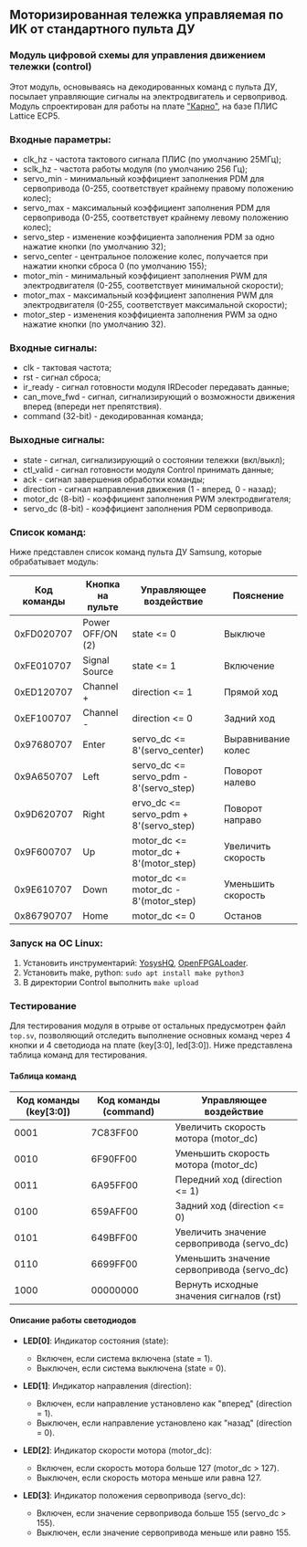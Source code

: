 ## Моторизированная тележка управляемая по ИК от стандартного пульта ДУ
### Модуль цифровой схемы для управления движением тележки (control)

Этот модуль, основываясь на декодированных команд с пульта ДУ, посылает управляющие сигналы на электродвигатель и сервопривод.
Модуль спроектирован для работы на плате ["Карно"](https://github.com/Fabmicro-LLC/Karnix_ASB-254), на базе ПЛИС Lattice ECP5.

### Входные параметры:
* clk_hz - частота тактового сигнала ПЛИС (по умолчанию 25МГц);
* sclk_hz - частота работы модуля (по умолчанию 256 Гц);
* servo_min - минимальный коэффициент заполнения PDM для сервопривода (0-255, соответствует крайнему правому положению колес);
* servo_max - максимальный коэффициент заполнения PDM для сервопривода (0-255, соответствует крайнему левому положению колес);
* servo_step - изменение коэффициента заполнения PDM за одно нажатие кнопки (по умолчанию 32);
* servo_center - центральное положение колес, получается при нажатии кнопки сброса 0 (по умолчанию 155);
* motor_min - минимальный коэффициент заполнения PWM для электродвигателя (0-255, соответствует минимальной скорости);
* motor_max - максимальный коэффициент заполнения PWM для электродвигателя (0-255, соответствует максимальной скорости);
* motor_step - изменения коэффициента заполнения PWM за одно нажатие кнопки (по умолчанию 32).

### Входные сигналы:
* clk - тактовая частота;
* rst - сигнал сброса;
* ir_ready - сигнал готовности модуля IRDecoder передавать данные;
* can_move_fwd - сигнал, сигнализирующий о возможности движения вперед (впереди нет препятствия).
* command (32-bit) - декодированная команда;

### Выходные сигналы:
* state - сигнал, сигнализирующий о состоянии тележки (вкл/выкл);
* ctl_valid - сигнал готовности модуля Control принимать данные;
* ack - сигнал завершения обработки команды;
* direction - сигнал направления движения (1 - вперед, 0 - назад);
* motor_dc (8-bit) - коэффициент заполнения PWM электродвигателя;
* servo_dc (8-bit) - коэффициент заполнения PDM сервопривода.

### Список команд:
Ниже представлен список команд пульта ДУ Samsung, которые обрабатывает модуль:

| Код команды | Кнопка на пульте | Управляющее воздействие                 | Пояснение             |
|-------------|------------------|-----------------------------------------|-----------------------|
|  0xFD020707 | Power OFF/ON (2) |  state <= 0                             |  Выключе              |
|  0xFE010707 | Signal Source    |  state <= 1                             |  Включение            |
|  0xED120707 | Channel +        |  direction <= 1                         |  Прямой ход           |
|  0xEF100707 | Channel -        |  direction <= 0                         |  Задний ход           |
|  0x97680707 | Enter            |  servo_dc <= 8'(servo_center)           |  Выравнивание колес   |
|  0x9A650707 | Left             |  servo_dc <= servo_pdm - 8'(servo_step) |  Поворот налево       |
|  0x9D620707 | Right            |  ervo_dc <= servo_pdm + 8'(servo_step)  |  Поворот направо      |
|  0x9F600707 | Up               |  motor_dc <= motor_dc + 8'(motor_step)  |  Увеличить скорость   |
|  0x9E610707 | Down             |  motor_dc <= motor_dc - 8'(motor_step)  |  Уменьшить скорость   |
|  0x86790707 | Home             |  motor_dc <= 0                          |  Останов              |

### Запуск на ОС Linux:
1. Установить инструментарий: [YosysHQ](https://github.com/YosysHQ/oss-cad-suite-build/releases/), [OpenFPGALoader](https://github.com/trabucayre/openFPGALoader).
2. Установить make, python: `sudo apt install make python3`
3. В директории Control выполнить `make upload`

### Тестирование
Для тестирования модуля в отрыве от остальных предусмотрен файл `top.sv`, позволяющий отследить выполнение основных команд через 4 кнопки и 4 светодиода на плате (key[3:0], led[3:0]).
Ниже представлена таблица команд для тестирования.

#### Таблица команд

| Код команды (key[3:0])| Код команды (command) | Управляющее воздействие |
|------------------------|----------------------|-------------------------|
| 0001                   | 7C83FF00             | Увеличить скорость мотора (motor_dc) |
| 0010                   | 6F90FF00             | Уменьшить скорость мотора (motor_dc) |
| 0011                   | 6A95FF00             | Передний ход (direction <= 1) |
| 0100                   | 659AFF00             | Задний ход (direction <= 0) |
| 0101                   | 649BFF00             | Увеличить значение сервопривода (servo_dc) |
| 0110                   | 6699FF00             | Уменьшить значение сервопривода (servo_dc) |
| 1000                   | 00000000             | Вернуть исходные значения сигналов (rst) |

#### Описание работы светодиодов

- **LED[0]**: Индикатор состояния (state):
  - Включен, если система включена (state = 1).
  - Выключен, если система выключена (state = 0).
  
- **LED[1]**: Индикатор направления (direction):
  - Включен, если направление установлено как "вперед" (direction = 1).
  - Выключен, если направление установлено как "назад" (direction = 0).

- **LED[2]**: Индикатор скорости мотора (motor_dc):
  - Включен, если скорость мотора больше 127 (motor_dc > 127).
  - Выключен, если скорость мотора меньше или равна 127.

- **LED[3]**: Индикатор положения сервопривода (servo_dc):
  - Включен, если значение сервопривода больше 155 (servo_dc > 155).
  - Выключен, если значение сервопривода меньше или равно 155.
